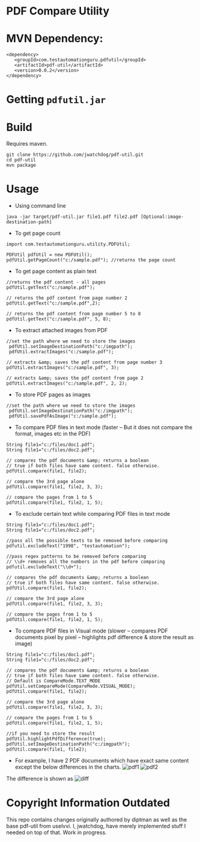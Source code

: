 # PDF Compare Utility

MVN Dependency:
===============

```
<dependency>
   <groupId>com.testautomationguru.pdfutil</groupId>
   <artifactId>pdf-util</artifactId>
   <version>0.0.2</version>
</dependency>
```

Getting `pdfutil.jar`
====================

# Build

Requires maven.

```
git clone https://github.com/jwatchdog/pdf-util.git
cd pdf-util
mvn package
```

# Usage

* Using command line

```
java -jar target/pdf-util.jar file1.pdf file2.pdf [Optional:image-destination-path]
```

* To get page count

```
import com.testautomationguru.utility.PDFUtil;

PDFUtil pdfUtil = new PDFUtil();
pdfUtil.getPageCount("c:/sample.pdf"); //returns the page count
```

* To get page content as plain text

```
//returns the pdf content - all pages
pdfUtil.getText("c:/sample.pdf");

// returns the pdf content from page number 2
pdfUtil.getText("c:/sample.pdf",2);

// returns the pdf content from page number 5 to 8
pdfUtil.getText("c:/sample.pdf", 5, 8);

```

* To extract attached images from PDF
```
//set the path where we need to store the images
 pdfUtil.setImageDestinationPath("c:/imgpath");
 pdfUtil.extractImages("c:/sample.pdf");

// extracts &amp; saves the pdf content from page number 3
pdfUtil.extractImages("c:/sample.pdf", 3);

// extracts &amp; saves the pdf content from page 2
pdfUtil.extractImages("c:/sample.pdf", 2, 2);

```

* To store PDF pages as images

```
//set the path where we need to store the images
 pdfUtil.setImageDestinationPath("c:/imgpath");
 pdfUtil.savePdfAsImage("c:/sample.pdf");
```

* To compare PDF files in text mode (faster – But it does not compare the format, images etc in the PDF)

```
String file1="c:/files/doc1.pdf";
String file1="c:/files/doc2.pdf";

// compares the pdf documents &amp; returns a boolean
// true if both files have same content. false otherwise.
pdfUtil.compare(file1, file2);

// compare the 3rd page alone
pdfUtil.compare(file1, file2, 3, 3);

// compare the pages from 1 to 5
pdfUtil.compare(file1, file2, 1, 5);
```
* To exclude certain text while comparing PDF files in text mode

```
String file1="c:/files/doc1.pdf";
String file1="c:/files/doc2.pdf";

//pass all the possible texts to be removed before comparing
pdfutil.excludeText("1998", "testautomation");

//pass regex patterns to be removed before comparing
// \\d+ removes all the numbers in the pdf before comparing
pdfutil.excludeText("\\d+");

// compares the pdf documents &amp; returns a boolean
// true if both files have same content. false otherwise.
pdfUtil.compare(file1, file2);

// compare the 3rd page alone
pdfUtil.compare(file1, file2, 3, 3);

// compare the pages from 1 to 5
pdfUtil.compare(file1, file2, 1, 5);
```
* To compare PDF files in Visual mode (slower – compares PDF documents pixel by pixel – highlights pdf difference & store the result as image)

```
String file1="c:/files/doc1.pdf";
String file1="c:/files/doc2.pdf";

// compares the pdf documents &amp; returns a boolean
// true if both files have same content. false otherwise.
// Default is CompareMode.TEXT_MODE
pdfUtil.setCompareMode(CompareMode.VISUAL_MODE);
pdfUtil.compare(file1, file2);

// compare the 3rd page alone
pdfUtil.compare(file1, file2, 3, 3);

// compare the pages from 1 to 5
pdfUtil.compare(file1, file2, 1, 5);

//if you need to store the result
pdfUtil.highlightPdfDifference(true);
pdfUtil.setImageDestinationPath("c:/imgpath");
pdfUtil.compare(file1, file2);
```

* For example, I have 2 PDF documents which have exact same content except the below differences in the charts.
![pdf1](http://i0.wp.com/www.testautomationguru.com/wp-content/uploads/2015/06/pdfu001.png) ![pdf2](http://i2.wp.com/www.testautomationguru.com/wp-content/uploads/2015/06/pdfu002.png)

The difference is shown as
![diff](http://i1.wp.com/www.testautomationguru.com/wp-content/uploads/2015/06/pdfu003.png)

# Copyright Information Outdated

This repo contains changes originally authored by diptman as well as the base pdf-util from uselvvi. I, jwatchdog, have merely implemented stuff I needed on top of that. Work in progress.
